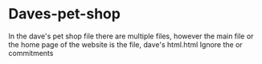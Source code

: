 # Daves-pet-shop
In the dave's pet shop file there are multiple files, however the main file or the home page of the website is the file, dave's html.html
Ignore the or commitments
